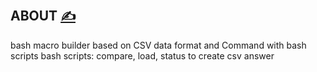 
## ABOUT [<span style='font-size:20px;'>&#x270D;</span>](https://github.com/apimacro/bash/edit/main/DOCS/ABOUT.md)


bash macro builder based on CSV data format and Command with bash scripts
bash scripts: compare, load, status to create csv answer


